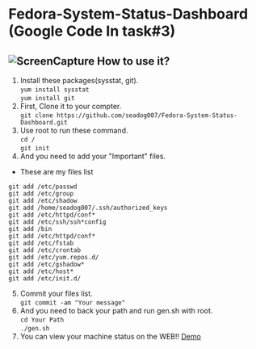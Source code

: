 Fedora-System-Status-Dashboard (Google Code In task#3)
==============================
![ScreenCapture](https://raw.githubusercontent.com/seadog007/Fedora-System-Status-Dashboard/master/Screen.png)
How to use it?
------------------------------
1. Install these packages(sysstat, git).  
  `yum install sysstat`  
  `yum install git`
2. First, Clone it to your compter.  
  `git clone https://github.com/seadog007/Fedora-System-Status-Dashboard.git`
3. Use root to run these command.  
  `cd /`  
  `git init`
4. And you need to add your "Important" files.
  - These are my files list  
  ```
  git add /etc/passwd
  git add /etc/group
  git add /etc/shadow
  git add /home/seadog007/.ssh/authorized_keys
  git add /etc/httpd/conf*
  git add /etc/ssh/ssh*config
  git add /bin
  git add /etc/httpd/conf*
  git add /etc/fstab
  git add /etc/crontab
  git add /etc/yum.repos.d/
  git add /etc/gshadow*
  git add /etc/host*
  git add /etc/init.d/
  ```
5. Commit your files list.  
  `git commit -am "Your message"`
6. And you need to back your path and run gen.sh with root.  
  `cd Your Path`  
  `./gen.sh`
7. You can view your machine status on the WEB!! [Demo](http://fssd.gci.ba4b.net/FSSD/)
